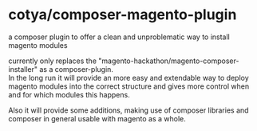 cotya/composer-magento-plugin
===========================

a composer plugin to offer a clean and unproblematic way to install magento modules


currently only replaces the "magento-hackathon/magento-composer-installer" as a composer-plugin.  
In the long run it will provide an more easy and extendable way to deploy magento modules into the correct structure
and gives more control when and for which modules this happens.

Also it will provide some additions, making use of composer libraries and composer in general usable with magento
as a whole.
